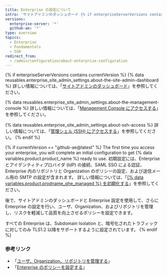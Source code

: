 ```yaml
---
title: Enterprise の設定について
intro: 'サイトアドミンのダッシュボード {% if enterpriseServerVersions contains currentVersion %}、{% data variables.enterprise.management_console %}、および管理シェル(SSH) {% elsif currentVersion == "github-ae@latest" %}と Enterprise 設定を使用するか、サポート{% endif %}に連絡して Enterprise を管理できます。'
versions:
  enterprise-server: '*'
  github-ae: '*'
type: overview
topics:
  - Enterprise
  - Fundamentals
  - SSH
redirect_from:
  - /admin/configuration/about-enterprise-configuration
---
```


{% if enterpriseServerVersions contains currentVersion %}
{% data reusables.enterprise_site_admin_settings.about-the-site-admin-dashboard %} 詳しい情報については、「[サイトアドミンのダッシュボード](/admin/configuration/site-admin-dashboard)」を参照してください。

{% data reusables.enterprise_site_admin_settings.about-the-management-console %} 詳しい情報については、「[Management Console にアクセスする](/admin/configuration/accessing-the-management-console)」を参照してください。

{% data reusables.enterprise_site_admin_settings.about-ssh-access %} 詳しい情報については、「[管理シェル (SSH) にアクセスする](/admin/configuration/accessing-the-administrative-shell-ssh)」を参照してください。
{% endif %}

{% if currentVersion == "github-ae@latest" %}
The first time you access your enterprise, you will complete an initial configuration to get {% data variables.product.product_name %} ready to use. 初期設定には、Enterprise とアイデンティティプロバイダ (IdP) の接続、SAML SSO による認証、Enterprise 内のリポジトリと Organization のポリシーの設定、および送信メール用の SMTP の設定が含まれます。 詳しい情報については、「[{% data variables.product.prodname_ghe_managed %} を初期化する](/admin/configuration/initializing-github-ae)」を参照してください。

後で、サイトアドミンのダッシュボードと Enterprise 設定を使用して、さらに Enterprise の設定を行い、ユーザ、Organization、およびリポジトリを管理し、リスクを軽減して品質を向上させるポリシーを設定できます。

すべての Enterprise は、Subdomain Isolation と、暗号化されたトラフィックに対してのみ TLS1.2 以降をサポートするように設定されています。
{% endif %}

### 参考リンク

- 「[ユーザ、Organization、リポジトリを管理する](/admin/user-management)」
- 「[Enterprise のポリシーを設定する](/admin/policies)」
